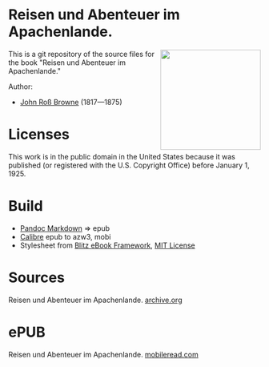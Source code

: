 #  Reisen und Abenteuer im Apachenlande.
<img align="right" height="200" src="https://user-images.githubusercontent.com/13177792/193361672-4dc364a6-d4af-47eb-bcf9-f83af16d5fc1.jpg">

This is a git repository of the source files for the book
"Reisen und Abenteuer im Apachenlande."

Author:

* [John Roß Browne](https://de.wikipedia.org/wiki/John_Ross_Browne) (1817—1875)


# Licenses
This work is in the public domain in the United States because it was
published (or registered with the U.S. Copyright Office)
before January 1, 1925.


# Build
* [Pandoc Markdown](https://pandoc.org/MANUAL.html#pandocs-markdown) => epub
* [Calibre](https://calibre-ebook.com/) epub to azw3, mobi
* Stylesheet from [Blitz eBook Framework](https://friendsofepub.github.io/Blitz/), [MIT License](https://github.com/FriendsOfEpub/Blitz/blob/master/LICENSE)

# Sources
Reisen und Abenteuer im Apachenlande. [archive.org](https://archive.org/details/reisenundabenteu01brow)

# ePUB
Reisen und Abenteuer im Apachenlande. [mobileread.com](https://www.mobileread.com/forums/showthread.php?t=341570)
